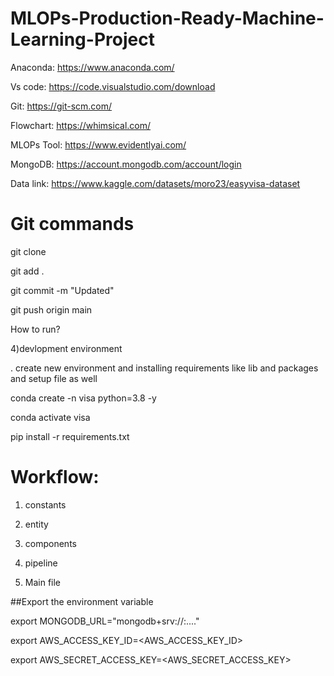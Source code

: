 # MLOPs-Production-Ready-Machine-Learning-Project


Anaconda: https://www.anaconda.com/

Vs code: https://code.visualstudio.com/download

Git: https://git-scm.com/

Flowchart: https://whimsical.com/

MLOPs Tool: https://www.evidentlyai.com/

MongoDB: https://account.mongodb.com/account/login

Data link: https://www.kaggle.com/datasets/moro23/easyvisa-dataset


# Git commands

git clone 

git add .

git commit -m "Updated"

git push origin main



How to run?

4)devlopment environment

. create new environment and installing requirements like lib and packages and setup file as well 

conda create -n visa python=3.8 -y

conda activate visa

pip install -r requirements.txt



# Workflow:

1. constants

2. entity

3. components

4. pipeline

5. Main file


##Export the environment variable

export MONGODB_URL="mongodb+srv://<username>:<password>...."

export AWS_ACCESS_KEY_ID=<AWS_ACCESS_KEY_ID>

export AWS_SECRET_ACCESS_KEY=<AWS_SECRET_ACCESS_KEY>
